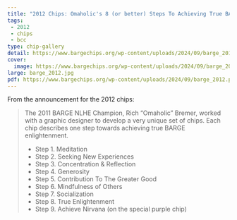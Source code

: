 ```yaml
---
title: "2012 Chips: Omaholic's 8 (or better) Steps To Achieving True BARGE Enlightenment"
tags:
 - 2012
 - chips
 - bcc
type: chip-gallery
detail: https://www.bargechips.org/wp-content/uploads/2024/09/barge_2012_details.png
cover:
  image: https://www.bargechips.org/wp-content/uploads/2024/09/barge_2012_details.png
large: barge_2012.jpg
pdf: https://www.bargechips.org/wp-content/uploads/2024/09/barge_2012.pdf
---
```


From the announcement for the 2012 chips:

> The 2011 BARGE NLHE Champion, Rich &#8220;Omaholic&#8221; Bremer, worked with a graphic designer to develop a very unique set of chips. Each chip describes one step towards achieving true BARGE enlightenment.
>
> * Step 1. Meditation
> * Step 2. Seeking New Experiences
> * Step 3. Concentration &amp; Reflection
> * Step 4. Generosity
> * Step 5. Contribution To The Greater Good
> * Step 6. Mindfulness of Others
> * Step 7. Socialization
> * Step 8. True Enlightenment
> * Step 9. Achieve Nirvana (on the special purple chip)
